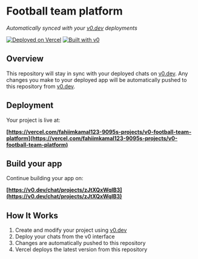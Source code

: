 # Football team platform

*Automatically synced with your [v0.dev](https://v0.dev) deployments*

[![Deployed on Vercel](https://img.shields.io/badge/Deployed%20on-Vercel-black?style=for-the-badge&logo=vercel)](https://vercel.com/fahiimkamal123-9095s-projects/v0-football-team-platform)
[![Built with v0](https://img.shields.io/badge/Built%20with-v0.dev-black?style=for-the-badge)](https://v0.dev/chat/projects/zJtXQxWqlB3)

## Overview

This repository will stay in sync with your deployed chats on [v0.dev](https://v0.dev).
Any changes you make to your deployed app will be automatically pushed to this repository from [v0.dev](https://v0.dev).

## Deployment

Your project is live at:

**[https://vercel.com/fahiimkamal123-9095s-projects/v0-football-team-platform](https://vercel.com/fahiimkamal123-9095s-projects/v0-football-team-platform)**

## Build your app

Continue building your app on:

**[https://v0.dev/chat/projects/zJtXQxWqlB3](https://v0.dev/chat/projects/zJtXQxWqlB3)**

## How It Works

1. Create and modify your project using [v0.dev](https://v0.dev)
2. Deploy your chats from the v0 interface
3. Changes are automatically pushed to this repository
4. Vercel deploys the latest version from this repository